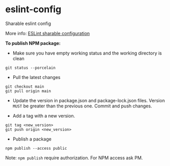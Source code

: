 # eslint-config

Sharable eslint config

More info: [ESLint sharable configuration](https://eslint.org/docs/developer-guide/shareable-configs)

<b>To publish NPM package:</b>

- Make sure you have empty working status and the working directory is clean
```
git status --porcelain
```
- Pull the latest changes
```
git checkout main
git pull origin main
```
- Update the version in package.json and package-lock.json files. Version `MUST` be greater than the previous one.
Commit and push changes.

- Add a tag with a new version.
```
git tag <new_version>
git push origin <new_version>
```

- Publish a package
```
npm publish --access public
```

Note: `npm publish` require authorization. For NPM access ask PM.
